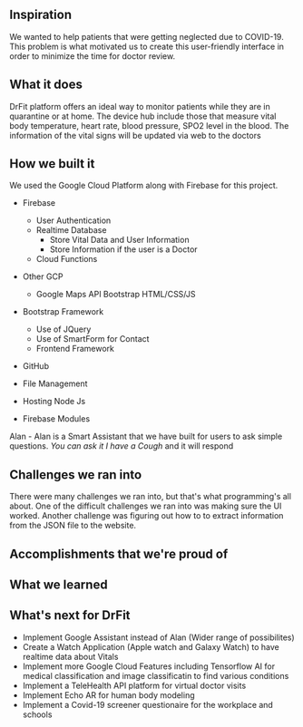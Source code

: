 ## Inspiration
We wanted to help patients that were getting neglected due to COVID-19. This problem is what motivated us to create this user-friendly interface in order to minimize the time for doctor review.

## What it does
DrFit platform offers an ideal way to monitor patients while they are in quarantine or at home. The device hub include those that measure vital body temperature, heart rate, blood pressure, SPO2 level in the blood. The information of the vital signs will be updated via web to the doctors

## How we built it
We used the Google Cloud Platform along with Firebase for this project.
* Firebase
  * User Authentication
  * Realtime Database
    * Store Vital Data and User Information
    * Store Information if the user is a Doctor
  * Cloud Functions
* Other GCP
  * Google Maps API
Bootstrap HTML/CSS/JS
* Bootstrap Framework
  * Use of JQuery
  * Use of SmartForm for Contact
  * Frontend Framework
  
 * GitHub
  * File Management
  * Hosting
 Node Js
 * Firebase Modules
 
 Alan - Alan is a Smart Assistant that we have built for users to ask simple questions. *You can ask it I have a Cough* and it will respond
 
## Challenges we ran into
There were many challenges we ran into, but that's what programming's all about. One of the difficult challenges we ran into was making sure the UI worked. Another challenge was figuring out how to to extract information from the JSON file to the website.

## Accomplishments that we're proud of

## What we learned

## What's next for DrFit

* Implement Google Assistant instead of Alan (Wider range of possibilites)
* Create a Watch Application (Apple watch and Galaxy Watch) to have realtime data about Vitals
* Implement more Google Cloud Features including Tensorflow AI for medical classification and image classificatin to find various conditions
* Implement a TeleHealth API platform for virtual doctor visits
* Implement Echo AR for human body modeling
* Implement a Covid-19 screener questionaire for the workplace and schools
